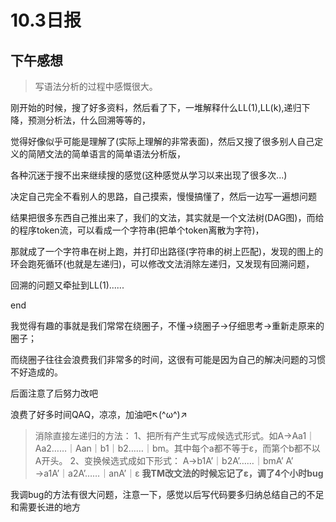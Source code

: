# 10.3日报

## 下午感想

> 写语法分析的过程中感慨很大。

刚开始的时候，搜了好多资料，然后看了下，一堆解释什么LL(1),LL(k),递归下降，预测分析法，什么回溯等等的，

觉得好像似乎可能是理解了(实际上理解的非常表面)，然后又搜了很多别人自己定义的简陋文法的简单语言的简单语法分析版，

各种沉迷于搜不出来继续搜的感觉(这种感觉从学习以来出现了很多次...)

决定自己完全不看别人的思路，自己摸索，慢慢搞懂了，然后一边写一遍想问题

结果把很多东西自己推出来了，我们的文法，其实就是一个文法树(DAG图)，而给的程序token流，可以看成一个字符串(把单个token离散为字符)，

那就成了一个字符串在树上跑，并打印出路径(字符串的树上匹配)，发现的图上的环会跑死循环(也就是左递归)，可以修改文法消除左递归，又发现有回溯问题，

回溯的问题又牵扯到LL(1)......

end

我觉得有趣的事就是我们常常在绕圈子，不懂->绕圈子->仔细思考->重新走原来的圈子；

而绕圈子往往会浪费我们非常多的时间，这很有可能是因为自己的解决问题的习惯不好造成的。

后面注意了后努力改吧

浪费了好多时间QAQ，凉凉，加油吧↖(^ω^)↗

> 消除直接左递归的方法：
1、把所有产生式写成候选式形式。如A→Aa1｜Aa2……｜Aan｜b1｜b2……｜bm。其中每个a都不等于ε，而第个b都不以A开头。
2、变换候选式成如下形式：
A→b1A’｜b2A’……｜bmA’
A’ →a1A’｜a2A’……｜anA’｜ε
**我TM改文法的时候忘记了ε，调了4个小时bug**

我调bug的方法有很大问题，注意一下，感觉以后写代码要多归纳总结自己的不足和需要长进的地方